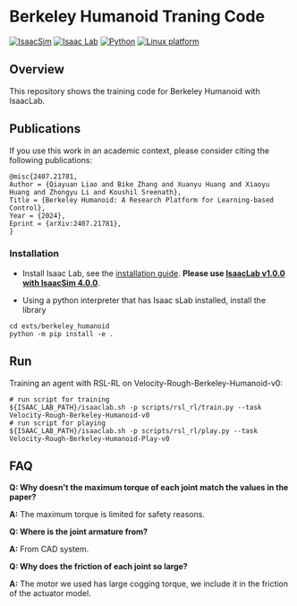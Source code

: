 # Berkeley Humanoid Traning Code

[![IsaacSim](https://img.shields.io/badge/IsaacSim-4.0.0-silver.svg)](https://docs.omniverse.nvidia.com/isaacsim/latest/overview.html)
[![Isaac Lab](https://img.shields.io/badge/IsaacLab-1.0.0-silver)](https://isaac-sim.github.io/IsaacLab)
[![Python](https://img.shields.io/badge/python-3.10-blue.svg)](https://docs.python.org/3/whatsnew/3.10.html)
[![Linux platform](https://img.shields.io/badge/platform-linux--64-orange.svg)](https://releases.ubuntu.com/20.04/)

## Overview

This repository shows the training code for Berkeley Humanoid with IsaacLab.

## Publications

If you use this work in an academic context, please consider citing the following publications:

    @misc{2407.21781,
    Author = {Qiayuan Liao and Bike Zhang and Xuanyu Huang and Xiaoyu Huang and Zhongyu Li and Koushil Sreenath},
    Title = {Berkeley Humanoid: A Research Platform for Learning-based Control},
    Year = {2024},
    Eprint = {arXiv:2407.21781},
    }

### Installation

- Install Isaac Lab, see
  the [installation guide](https://isaac-sim.github.io/IsaacLab/source/setup/installation/index.html). **Please use
  [IsaacLab v1.0.0 with IsaacSim 4.0.0](https://github.com/isaac-sim/IsaacLab/blob/3ad18a8e1a5c166ad1a22f105d47a5c578de68d7/docs/source/setup/installation/pip_installation.rst)**.

- Using a python interpreter that has Isaac sLab installed, install the library

```
cd exts/berkeley_humanoid
python -m pip install -e .
```

## Run

Training an agent with RSL-RL on Velocity-Rough-Berkeley-Humanoid-v0:

```
# run script for training
${ISAAC_LAB_PATH}/isaaclab.sh -p scripts/rsl_rl/train.py --task Velocity-Rough-Berkeley-Humanoid-v0
# run script for playing
${ISAAC_LAB_PATH}/isaaclab.sh -p scripts/rsl_rl/play.py --task Velocity-Rough-Berkeley-Humanoid-Play-v0
```

## FAQ
**Q: Why doesn't the maximum torque of each joint match the values in the paper?**

**A:** The maximum torque is limited for safety reasons.

**Q: Where is the joint armature from?**

**A:** From CAD system.

**Q: Why does the friction of each joint so large?**

**A:** The motor we used has large cogging torque, we include it in the friction of the actuator model.
